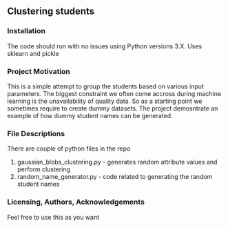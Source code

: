 ## Clustering students
### Installation
The code should run with no issues using Python versions 3.X. Uses sklearn and pickle
### Project Motivation
This is a simple attempt to group the students based on various input parameters.
The biggest constraint we often come accross during machine learning is the unavailability of quality data. So as a starting point we sometimes require to create dummy datasets. The project demosntrate an example of how dummy student names can be generated.
### File Descriptions
There are couple of python files in the repo
1. gaussian_blobs_clustering.py - generates random attribute values and perform clustering
2. random_name_generator.py - code related to generating the random student names

### Licensing, Authors, Acknowledgements
Feel free to use this as you want
